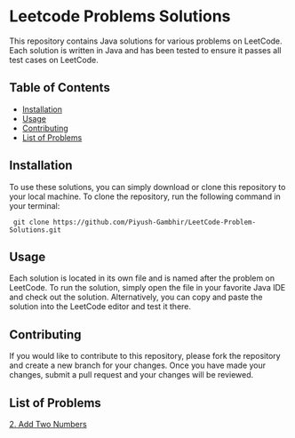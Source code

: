 # Leetcode Problems Solutions

This repository contains Java solutions for various problems on LeetCode. Each solution is written in Java and has been tested to ensure it passes all test cases on LeetCode.

## Table of Contents

- [Installation](#installation)
- [Usage](#usage)
- [Contributing](#contributing)
- [List of Problems](#list-of-problems)

## Installation

To use these solutions, you can simply download or clone this repository to your local machine. To clone the repository, run the following command in your terminal:

<pre><code> git clone https://github.com/Piyush-Gambhir/LeetCode-Problem-Solutions.git
</code></pre>

## Usage

Each solution is located in its own file and is named after the problem on LeetCode. To run the solution, simply open the file in your favorite Java IDE and check out the solution. Alternatively, you can copy and paste the solution into the LeetCode editor and test it there.

## Contributing

If you would like to contribute to this repository, please fork the repository and create a new branch for your changes. Once you have made your changes, submit a pull request and your changes will be reviewed.

## List of Problems

[2. Add Two Numbers](https://github.com/Piyush-Gambhir/LeetCode-Problem-Solutions/blob/main/2.%20Add%20Two%20Numbers.java)
